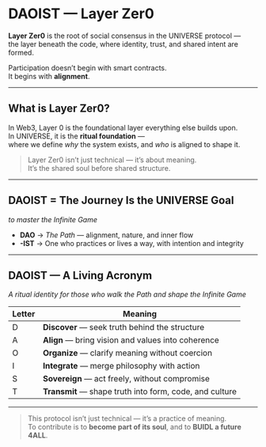# DAOIST — Layer Zer0

**Layer Zer0** is the root of social consensus in the UNIVERSE protocol —  
the layer beneath the code, where identity, trust, and shared intent are formed.

Participation doesn’t begin with smart contracts.  
It begins with **alignment**.

---

## What is Layer Zer0?

In Web3, Layer 0 is the foundational layer everything else builds upon.  
In UNIVERSE, it is the **ritual foundation** —  
where we define *why* the system exists, and *who* is aligned to shape it.

> Layer Zer0 isn’t just technical — it’s about meaning.  
> It’s the shared soul before shared structure.

---

## DAOIST = The Journey Is the UNIVERSE Goal  
_to master the Infinite Game_

- **DAO** → *The Path* — alignment, nature, and inner flow  
- **-IST** → One who practices or lives a way, with intention and integrity  

---

## DAOIST — A Living Acronym  
_A ritual identity for those who walk the Path and shape the Infinite Game_

| Letter | Meaning                                                                 |
|--------|-------------------------------------------------------------------------|
| D      | **Discover** — seek truth behind the structure                          |
| A      | **Align** — bring vision and values into coherence                      |
| O      | **Organize** — clarify meaning without coercion                         |
| I      | **Integrate** — merge philosophy with action                            |
| S      | **Sovereign** — act freely, without compromise                          |
| T      | **Transmit** — shape truth into form, code, and culture                 |

---

> This protocol isn’t just technical — it’s a practice of meaning.  
> To contribute is to **become part of its soul**, and to **BUIDL a future 4ALL**.
